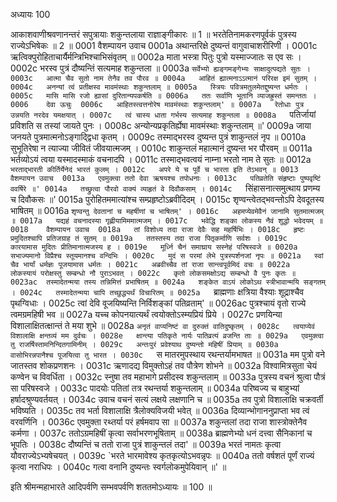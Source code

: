 अध्यायः 100

आकाशवाणीश्रवणानन्तरं सपुत्रायाः शकुन्तलाया राज्ञाङ्गीकारः ॥ 1 ॥ भरतेतिनामकरणपूर्वकं पुत्रस्य राज्येऽभिषेकः ॥ 2 ॥
0001	वैशम्पायन उवाच 
0001a	अथान्तरिक्षे दुष्यन्तं वागुवाचाशरीरिणी ।
0001c	ऋत्विक्पुरोहिताचार्यैर्मन्त्रिभिश्चाभिसंवृतम् ॥
0002a	माता भस्त्रा पितुः पुत्रो यस्माज्जातः स एव सः ।
0002c	भरस्व पुत्रं दौष्यन्तिं सत्यमाह शकुन्तला ॥
0003a	`सर्वेभ्यो ह्यङ्गमङ्गेभ्यः साक्षादुत्पद्यते सुतः ।
0003c	आत्मा चैव सुतो नाम तेनैव तव पौरव ॥
0004a	आहितं ह्यात्मनाऽऽत्मानं परिरक्ष इमं सुतम् ।
0004c	अनन्यां त्वं प्रतीक्षस्व मावमंस्थाः शकुन्तलाम् ॥
0005a	स्त्रियः पवित्रमतुलमेतद्दुष्यन्त धर्मतः ।
0005c	मासि मासि रजो ह्यासां दुरितान्यपकर्षति ॥
0006a	ततः सर्वाणि भूतानि व्याजह्रुस्तं समन्ततः ।
0006	देवा ऊचुः 
0006c	आहितस्त्वत्तनोरेष मावमंस्थाः शकुन्तलाम्' ॥
0007a	रेतोधाः पुत्र उन्नयति नरदेव यमक्षयात् ।
0007c	त्वं चास्य धाता गर्भस्य सत्यमाह शकुन्तला ॥
0008a	`पतिर्जायां प्रविशति स तस्यां जायते पुनः ।
0008c	अन्योन्यप्रकृतिर्ह्येषा मावमंस्थाः शकुन्तलाम् ॥'
0009a	जाया जनयते पुत्रमात्मनोऽङ्गाद्द्विधा कृतम् ।
0009c	तस्माद्भरस्व दुष्यन्त पुत्रं शाकुन्तलं नृप ॥
0010a	सुभूतिरेषा न त्याज्या जीवितं जीवयात्मजम् ।
0010c	शाकुन्तलं महात्मानं दुष्यन्त भर पौरवम् ॥
0011a	भर्तव्योऽयं त्वया यस्मादस्माकं वचनादपि ।
0011c	तस्माद्भवत्वयं नाम्ना भरतो नाम ते सुतः ॥
0012a	`भरताद्भारती कीर्तिर्येनेदं भारतं कुलम् ।
0012c	अपरे ये च पूर्वे च भारता इति तेऽभवन् ॥
0013	वैशम्पायन उवाच 
0013a	एवमुक्त्वा ततो देवा ऋषयश्च तपोधनाः ।
0013c	पतिव्रतेति संहृष्टाः पुष्पवृष्टिं ववर्षिरे ॥'
0014a	तच्छ्रुत्वा पौरवो वाक्यं व्याहृतं वे दिवौकसाम् ।
0014c	`सिंहासनात्समुत्थाय प्रणम्य च दिवौकसः ॥'
0015a	पुरोहितममात्यांश्च सम्प्रहृष्टोऽब्रवीदिदम् ।
0015c	शृण्वन्त्वेतद्भवन्तोऽपि देवदूतस्य भाषितम् ॥
0016a	`शृण्वन्तु देवतानां च महर्षीणां च भाषितम्' ।
0016c	अहमप्येवमेवैनं जानामि सुतमात्मजम् ॥
0017a	यद्यहं वचनादस्या गृह्णीयामिममात्मजम् ।
0017c	भवेद्धि शङ्का लोकस्य नैवं शुद्धो भवेदयम् ॥
0018	वैशम्पायन उवाच 
0018a	तां विशोध्य तदा राजा देवैः सह महर्षिभिः ।
0018c	हृष्टः प्रमुदितश्चापि प्रतिजग्राह तं सुतम् ॥
0019a	ततस्तस्य तदा राजा पितृकर्माणि सर्वशः ।
0019c	कारयामास मुदितः प्रीतिमानात्मजस्य ह ।
0019e	मूर्ध्नि चैनं समाघ्राय सस्नेहं परिषस्वजे ॥
0020a	सभाज्यमानो विप्रैश्च स्तूयमानश्च वन्दिभिः ।
0020c	मुदं स परमां लेभे पुत्रस्पर्शनजां नृपः ॥
0021a	स्वां चैव भार्यां धर्मज्ञः पूजयामास धर्मतः ।
0021c	अब्रवीच्चैव तां राजा सान्त्वपूर्वमिदं वचः ॥
0022a	लोकस्यायं परोक्षस्तु सम्बन्धो नौ पुराऽभवत् ।
0022c	कृतो लोकसमक्षोऽद्य सम्बन्धो वै पुनः कृतः ॥
0023ac	तस्मादेतन्मया तस्य तन्निमित्तं प्रभाषितम् ॥
0024a	शङ्केत वाऽयं लोकोऽथ स्त्रीभावान्मयि सङ्गतम् ।
0024c	तस्मादेतन्मया चापि तच्छुद्ध्यर्थं विचारितम् ॥
0025a	`ब्राह्मणाः क्षत्रिया वैश्याः शूद्राश्चैव पृथग्विधाः ।
0025c	त्वां देवि वूजयिष्यन्ति निर्विशङ्कां पतिव्रताम्' ॥
0026ac	पुत्रश्चायं वृतो राज्ये त्वमग्रमहिषी भव ॥
0027a	यच्च कोपनयात्यर्थं त्वयोक्तोऽस्म्यप्रियं प्रिये ।
0027c	प्रणयिन्या विशालाक्षितत्क्षान्तं ते मया शुभे ॥
0028a	`अनृतं वाप्यनिष्टं वा दुरुक्तं वातिदुष्कृतम् ।
0028c	त्वयाप्येवं विशालाक्षि क्षन्तव्यं मम दुर्वचः ।
0028e	क्षान्त्या पतिकृते नार्यः पातिव्रत्यं व्रजन्ति ताः ॥
0029a	एवमुक्त्वा तु राजर्षिस्तामनिन्दितगामिनीम् ।
0029c	अन्तःपुरं प्रवेश्याथ दुष्यन्तो महिषीं प्रियाम् ॥
0030a	वासोभिरन्नपानैश्च पूजयित्वा तु भारत ।
0030c	`स मातरमुपस्थाय रथन्तर्यामभाषत ॥
0031a	मम पुत्रो वने जातस्तव शोकप्रणशनः ।
0031c	ऋणादद्य विमुक्तोऽहं तव पौत्रेण शोभने ॥
0032a	विश्वामित्रसुता चेयं कण्वेन च विवर्धिता ।
0032c	स्नुषा तव महाभागे प्रसीदस्व शकुन्तलाम् ॥
0033a	पुत्रस्य वचनं श्रुत्वा पौत्रं सा परिषस्वजे ।
0033c	पादयोः पतितां तत्र रथन्तर्या शकुन्तलाम् ॥
0034a	परिष्वज्य च बाहुभ्यां हर्षादश्रुण्यवर्तयत् ।
0034c	उवाच वचनं सत्यं लक्षये लक्षणानि च ॥
0035a	तव पुत्रो विशालाक्षि चक्रवर्ती भविष्यति ।
0035c	तव भर्ता विशालाक्षि त्रैलोक्यविजयी भवेत् ॥
0036a	दिव्यान्भोगाननुप्राप्ता भव त्वं वरवर्णिनि ।
0036c	एवमुक्ता रथ्तर्या परं हर्षमवाप सा ॥
0037a	शकुन्तलां तदा राजा शास्त्रोक्तेनैव कर्मणा ।
0037c	ततोऽग्रमहिषीं कृत्वा सर्वाभरणभूषिताम् ॥
0038a	ब्राह्मणेभ्यो धनं दत्त्वा सैनिकानां च भूपतिः ।
0038c	दौष्यन्तिं च ततो राजा पुत्रं शाकुन्तलं तदा' ॥
0039a	भरतं नामतः कृत्वा यौवराज्येऽभ्यषेचयत् ।
0039c	`भरते भारमावेश्य कृतकृत्योऽभवन्नृपः ॥
0040a	ततो वर्षशतं पूर्णं राज्यं कृत्वा नराधिपः ।
0040c	गत्वा वनानि दुष्यन्तः स्वर्गलोकमुपेयिवान् ॥' ॥

इति श्रीमन्महाभारते आदिपर्वणि सम्भवपर्वणि शततमोऽध्यायः ॥ 100 ॥
